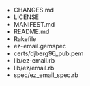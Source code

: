 - CHANGES.md
- LICENSE
- MANIFEST.md
- README.md
- Rakefile
- ez-email.gemspec
- certs/djberg96_pub.pem
- lib/ez-email.rb
- lib/ez/email.rb
- spec/ez_email_spec.rb
